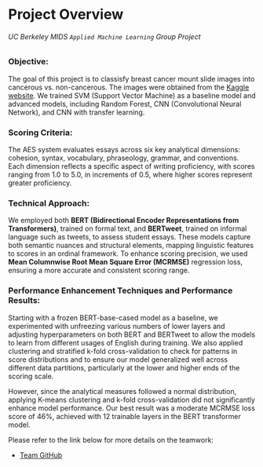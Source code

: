 # Project Overview
###### <i>UC Berkeley MIDS `Applied Machine Learning` Group Project</i>

### Objective: 
The goal of this project is to classisfy breast cancer mount slide images into cancerous vs. non-cancerous. The images were obtained from the [Kaggle website](https://www.kaggle.com/datasets/paultimothymooney/breast-histopathology-images). We trained SVM (Support Vector Machine) as a baseline model and advanced models, including Random Forest, CNN (Convolutional Neural Network), and CNN with transfer learning.

### Scoring Criteria:
The AES system evaluates essays across six key analytical dimensions: cohesion, syntax, vocabulary, phraseology, grammar, and conventions. Each dimension reflects a specific aspect of writing proficiency, with scores ranging from 1.0 to 5.0, in increments of 0.5, where higher scores represent greater proficiency.

### Technical Approach:
We employed both **BERT (Bidirectional Encoder Representations from Transformers)**, trained on formal text, and **BERTweet**, trained on informal language such as tweets, to assess student essays. These models capture both semantic nuances and structural elements, mapping linguistic features to scores in an ordinal framework. To enhance scoring precision, we used **Mean Columnwise Root Mean Square Error (MCRMSE)** regression loss, ensuring a more accurate and consistent scoring range.

### Performance Enhancement Techniques and Performance Results:
Starting with a frozen BERT-base-cased model as a baseline, we experimented with unfreezing various numbers of lower layers and adjusting hyperparameters on both BERT and BERTweet to allow the models to learn from different usages of English during training. We also applied clustering and stratified k-fold cross-validation to check for patterns in score distributions and to ensure our model generalized well across different data partitions, particularly at the lower and higher ends of the scoring scale.

However, since the analytical measures followed a normal distribution, applying K-means clustering and k-fold cross-validation did not significantly enhance model performance. Our best result was a moderate MCRMSE loss score of 46%, achieved with 12 trainable layers in the BERT transformer model.

Please refer to the link below for more details on the teamwork:
* [Team GitHub](https://github.com/TatiannaD/w207_fall2022_mlproject//)
